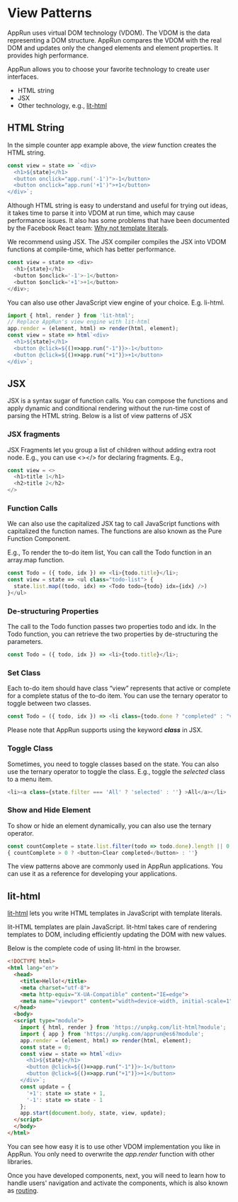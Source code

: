 # View Patterns

AppRun uses virtual DOM technology (VDOM). The VDOM is the data representing a DOM structure. AppRun compares the VDOM with the real DOM and updates only the changed elements and element properties. It provides high performance.

AppRun allows you to choose your favorite technology to create user interfaces.

* HTML string
* JSX
* Other technology, e.g., [lit-html](https://github.com/Polymer/lit-html)

## HTML String

In the simple counter app example above, the _view_ function creates the HTML string.

```javascript
const view = state => `<div>
  <h1>${state}</h1>
  <button onclick="app.run('-1')">-1</button>
  <button onclick="app.run('+1')">+1</button>
</div>`;
```

Although HTML string is easy to understand and useful for trying out ideas, it takes time to parse it into VDOM at run time, which may cause performance issues.
It also has some problems that have been documented by the Facebook React team:
[Why not template literals](http://facebook.github.io/jsx/#why-not-template-literals).

We recommend using JSX. The JSX compiler compiles the JSX into VDOM functions at compile-time, which has better performance.

```javascript
const view = state => <div>
  <h1>{state}</h1>
  <button $onclick='-1'>-1</button>
  <button $onclick='+1'>+1</button>
</div>;
```

You can also use other JavaScript view engine of your choice. E.g. li-html.

```javascript
import { html, render } from 'lit-html';
// Replace AppRun's view engine with lit-html
app.render = (element, html) => render(html, element);
const view = state => html`<div>
  <h1>${state}</h1>
  <button @click=${()=>app.run("-1")}>-1</button>
  <button @click=${()=>app.run("+1")}>+1</button>
</div>`;
```

## JSX

JSX is a syntax sugar of function calls. You can compose the functions and apply dynamic and conditional rendering without the run-time cost of parsing the HTML string. Below is a list of view patterns of JSX

### JSX fragments

JSX Fragments let you group a list of children without adding extra root node. E.g., you can use <></> for declaring fragments. E.g.,

```javascript
const view = <>
  <h1>title 1</h1>
  <h2>title 2</h2>
</>
```

### Function Calls

We can also use the capitalized JSX tag to call JavaScript functions with capitalized the function names. The functions are also known as the Pure Function Component.

E.g., To render the to-do item list, You can call the Todo function in an array.map function.

```javaScript
const Todo = ({ todo, idx }) => <li>{todo.title}</li>;
const view = state => <ul class="todo-list"> {
  state.list.map((todo, idx) => <Todo todo={todo} idx={idx} />)
}</ul>
```

### De-structuring Properties
The call to the Todo function passes two properties todo and idx. In the Todo function, you can retrieve the two properties by de-structuring the parameters.

```javascript
const Todo = ({ todo, idx }) => <li>{todo.title}</li>;
```

### Set Class

Each to-do item should have class “view” represents that active or complete for a complete status of the to-do item. You can use the ternary operator to toggle between two classes.

```javascript
const Todo = ({ todo, idx }) => <li class={todo.done ? "completed" : "view"}>
```

Please note that AppRun supports using the keyword _**class**_ in JSX.

### Toggle Class

Sometimes, you need to toggle classes based on the state. You can also use the ternary operator to toggle the class. E.g., toggle the _selected_ class to a menu item.

```javascript
<li><a class={state.filter === 'All' ? 'selected' : ''} >All</a></li>
```

### Show and Hide Element

To show or hide an element dynamically, you can also use the ternary operator.

```javascript
const countComplete = state.list.filter(todo => todo.done).length || 0;
{ countComplete > 0 ? <button>Clear completed</button> : ''}
```

The view patterns above are commonly used in AppRun applications. You can use it as a reference for developing your applications.


## lit-html

[lit-html](https://github.com/Polymer/lit-html) lets you write HTML templates in JavaScript with template literals.

lit-HTML templates are plain JavaScript. lit-html takes care of rendering templates to DOM, including efficiently updating the DOM with new values.

Below is the complete code of using lit-html in the browser.

```html
<!DOCTYPE html>
<html lang="en">
  <head>
    <title>Hello!</title>
    <meta charset="utf-8">
    <meta http-equiv="X-UA-Compatible" content="IE=edge">
    <meta name="viewport" content="width=device-width, initial-scale=1">
  </head>
  <body>
  <script type="module">
    import { html, render } from 'https://unpkg.com/lit-html?module';
    import { app } from 'https://unpkg.com/apprun@es6?module';
    app.render = (element, html) => render(html, element);
    const state = 0;
    const view = state => html`<div>
      <h1>${state}</h1>
      <button @click=${()=>app.run("-1")}>-1</button>
      <button @click=${()=>app.run("+1")}>+1</button>
    </div>`;
    const update = {
      '+1': state => state + 1,
      '-1': state => state - 1
    };
    app.start(document.body, state, view, update);
  </script>
  </body>
</html>
```

You can see how easy it is to use other VDOM implementation you like in AppRun. You only need to overwrite the _app.render_ function with other libraries.

Once you have developed components, next, you will need to learn how to handle users' navigation and activate the components, which is also known as [routing](07-routing).

